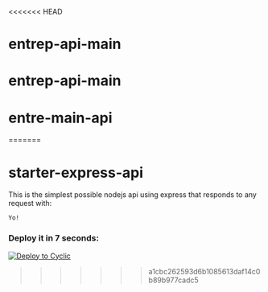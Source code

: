 <<<<<<< HEAD
# entrep-api-main
# entrep-api-main
# entre-main-api
=======
# starter-express-api

This is the simplest possible nodejs api using express that responds to any request with: 
```
Yo!

```

### Deploy it in 7 seconds: 

[![Deploy to Cyclic](https://deploy.cyclic.app/button.svg)](https://deploy.cyclic.app/)

>>>>>>> a1cbc262593d6b1085613daf14c0b89b977cadc5
